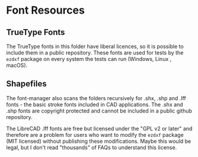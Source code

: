 Font Resources
==============

TrueType Fonts
--------------

The TrueType fonts in this folder have liberal licences, so it is possible to 
include them in a public repository. These fonts are used for tests by the `ezdxf` 
package on every system the tests can run (Windows, Linux <on github>, macOS).

Shapefiles
----------

The font-manager also scans the folders recursively for .shx, .shp and 
.lff fonts - the basic stroke fonts included in CAD applications.
The .shx and .shp fonts are copyright protected and cannot be included in a public 
github repository. 

The LibreCAD .lff fonts are free but licensed under the "GPL v2 or later" and therefore
are a problem for users who want to modify the `ezdxf` package (MIT licensed) without 
publishing these modifications. Maybe this would be legal, but I don't read 
"thousands" of FAQs to understand this license.
